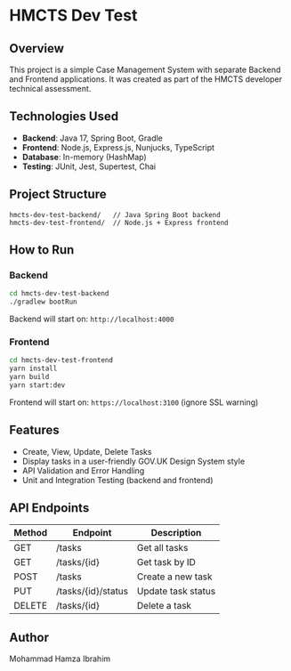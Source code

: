 # HMCTS Dev Test

## Overview
This project is a simple Case Management System with separate Backend and Frontend applications. It was created as part of the HMCTS developer technical assessment.

## Technologies Used
- **Backend**: Java 17, Spring Boot, Gradle
- **Frontend**: Node.js, Express.js, Nunjucks, TypeScript
- **Database**: In-memory (HashMap)
- **Testing**: JUnit, Jest, Supertest, Chai

## Project Structure
```
hmcts-dev-test-backend/   // Java Spring Boot backend
hmcts-dev-test-frontend/  // Node.js + Express frontend
```

## How to Run

### Backend
```bash
cd hmcts-dev-test-backend
./gradlew bootRun
```
Backend will start on: `http://localhost:4000`

### Frontend
```bash
cd hmcts-dev-test-frontend
yarn install
yarn build
yarn start:dev
```
Frontend will start on: `https://localhost:3100` (ignore SSL warning)

## Features
- Create, View, Update, Delete Tasks
- Display tasks in a user-friendly GOV.UK Design System style
- API Validation and Error Handling
- Unit and Integration Testing (backend and frontend)

## API Endpoints
| Method | Endpoint | Description |
|--------|----------|-------------|
| GET    | /tasks   | Get all tasks |
| GET    | /tasks/{id} | Get task by ID |
| POST   | /tasks   | Create a new task |
| PUT    | /tasks/{id}/status | Update task status |
| DELETE | /tasks/{id} | Delete a task |

## Author
Mohammad Hamza Ibrahim
